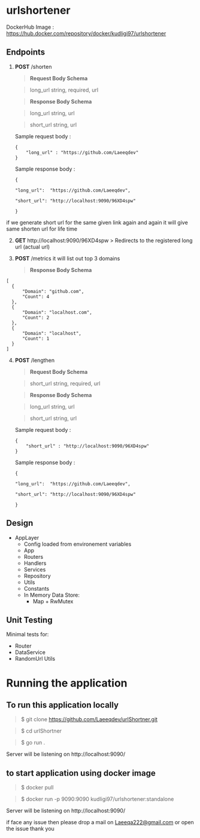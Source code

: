 # urlshortener

DockerHub Image : https://hub.docker.com/repository/docker/kudligi97/urlshortener

## Endpoints

 1. **POST** /shorten
    > **Request Body Schema**

    > long_url  string, required, url

    > **Response Body Schema**

    > long_url  string, url

    > short_url string, url

    Sample request body :
    ```
    {
    	"long_url" : "https://github.com/Laeeqdev"
    }
    ```
    Sample response body :
    ```
    {

    "long_url":  "https://github.com/Laeeqdev",

    "short_url": "http://localhost:9090/96XD4spw"

    }
    ```
if we generate short url for the same given link again and again it will give same shorten url for life time

  2. **GET** http://localhost:9090/96XD4spw
    > Redirects to the registered long url (actual url)

 3. **POST** /metrics
    it will list out top 3 domains
    > **Response Body Schema**
  ```
  [
    {
        "Domain": "github.com",
        "Count": 4
    },
    {
        "Domain": "localhost.com",
        "Count": 2
    },
    {
        "Domain": "localhost",
        "Count": 1
    }
]

```
 4. **POST** /lengthen
    > **Request Body Schema**

    > short_url  string, required, url

    > **Response Body Schema**

    > long_url  string, url

    > short_url string, url

    Sample request body :
    ```
    {
    	"short_url" : "http://localhost:9090/96XD4spw"
    }
    ```
    Sample response body :
    ```
    {

    "long_url":  "https://github.com/Laeeqdev",

    "short_url": "http://localhost:9090/96XD4spw"

    }
    ```

## Design

 - AppLayer
	 - Config loaded from environement variables
   - App
   - Routers
   - Handlers
   - Services
   - Repository
   - Utils
   - Constants
   - In Memory Data Store:
	  - Map + RwMutex  
## Unit Testing
Minimal tests for:

 - Router
 - DataService
 - RandomUrl Utils
# Running the application
## To run this application locally 
> $ git clone https://github.com/Laeeqdev/urlShortner.git

> $ cd urlShortner

> $ go run .

Server will be listening on http://localhost:9090/

## to start application using docker image

> $ docker pull 

> $ docker run -p 9090:9090 kudligi97/urlshortener:standalone

Server will be listening on http://localhost:9090/


 if face any issue then please drop a mail on Laeeqa222@gmail.com or open the issue thank you
